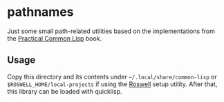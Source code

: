 # pathnames

Just some small path-related utilities based on the
implementations from the [Practical Common Lisp][pcl] book.

## Usage

Copy this directory and its contents under
`~/.local/share/common-lisp` or
`$ROSWELL_HOME/local-projects` if using the [Roswell][ros]
setup utility. After that, this library can be loaded with
quicklisp.

[pcl]: https://gigamonkeys.com/book
[ros]: https://roswell.github.io/
